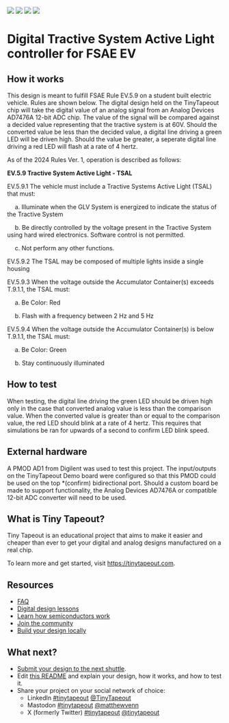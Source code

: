 ![](../../workflows/gds/badge.svg) ![](../../workflows/docs/badge.svg) ![](../../workflows/test/badge.svg) ![](../../workflows/fpga/badge.svg)

# Digital Tractive System Active Light controller for FSAE EV

<!---

This file is used to generate your project datasheet. Please fill in the information below and delete any unused
sections.

You can also include images in this folder and reference them in the markdown. Each image must be less than
512 kb in size, and the combined size of all images must be less than 1 MB.
-->

## How it works

This design is meant to fulfill FSAE Rule EV.5.9 on a student built electric vehicle. Rules are shown below. The digital design held on the TinyTapeout chip will take the digital value of an analog signal from an Analog Devices AD7476A 12-bit ADC chip. The value of the signal will be compared against a decided value representing that the tractive system is at 60V. Should the converted value be less than the decided value, a digital line driving a green LED will be driven high. Should the value be greater, a seperate digital line driving a red LED will flash at a rate of 4 hertz.

As of the 2024 Rules Ver. 1, operation is described as follows:

**EV.5.9 Tractive System Active Light - TSAL**

EV.5.9.1 The vehicle must include a Tractive Systems Active Light (TSAL) that must:

&emsp;  a. Illuminate when the GLV System is energized to indicate the status of the Tractive
  System
  
&emsp;  b. Be directly controlled by the voltage present in the Tractive System using hard wired
  electronics. Software control is not permitted.
  
&emsp;  c. Not perform any other functions.
  
EV.5.9.2 The TSAL may be composed of multiple lights inside a single housing

EV.5.9.3 When the voltage outside the Accumulator Container(s) exceeds T.9.1.1, the TSAL must:

&emsp;  a. Be Color: Red
  
&emsp;  b. Flash with a frequency between 2 Hz and 5 Hz
  
EV.5.9.4 When the voltage outside the Accumulator Container(s) is below T.9.1.1, the TSAL must:

&emsp;  a. Be Color: Green
  
&emsp;  b. Stay continuously illuminated

## How to test

When testing, the digital line driving the green LED should be driven high only in the case that converted analog value is less than the comparison value. When the converted value is greater than or equal to the comparison value, the red LED should blink at a rate of 4 hertz. This requires that simulations be ran for upwards of a second to confirm LED blink speed.

## External hardware

A PMOD AD1 from Digilent was used to test this project. The input/outputs on the TinyTapeout Demo board were configured so that this PMOD could be used on the top *(confirm) bidirectional port. Should a custom board be made to support functionality, the Analog Devices AD7476A or compatible 12-bit ADC converter will need to be used.


## What is Tiny Tapeout?

Tiny Tapeout is an educational project that aims to make it easier and cheaper than ever to get your digital and analog designs manufactured on a real chip.

To learn more and get started, visit https://tinytapeout.com.

## Resources

- [FAQ](https://tinytapeout.com/faq/)
- [Digital design lessons](https://tinytapeout.com/digital_design/)
- [Learn how semiconductors work](https://tinytapeout.com/siliwiz/)
- [Join the community](https://tinytapeout.com/discord)
- [Build your design locally](https://www.tinytapeout.com/guides/local-hardening/)

## What next?

- [Submit your design to the next shuttle](https://app.tinytapeout.com/).
- Edit [this README](README.md) and explain your design, how it works, and how to test it.
- Share your project on your social network of choice:
  - LinkedIn [#tinytapeout](https://www.linkedin.com/search/results/content/?keywords=%23tinytapeout) [@TinyTapeout](https://www.linkedin.com/company/100708654/)
  - Mastodon [#tinytapeout](https://chaos.social/tags/tinytapeout) [@matthewvenn](https://chaos.social/@matthewvenn)
  - X (formerly Twitter) [#tinytapeout](https://twitter.com/hashtag/tinytapeout) [@tinytapeout](https://twitter.com/tinytapeout)
